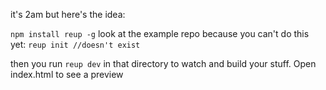 it's 2am but here's the idea:

`npm install reup -g`
look at the example repo because you can't do this yet:
`reup init //doesn't exist`

then you run `reup dev` in that directory to watch and build your stuff. Open index.html to see a preview

